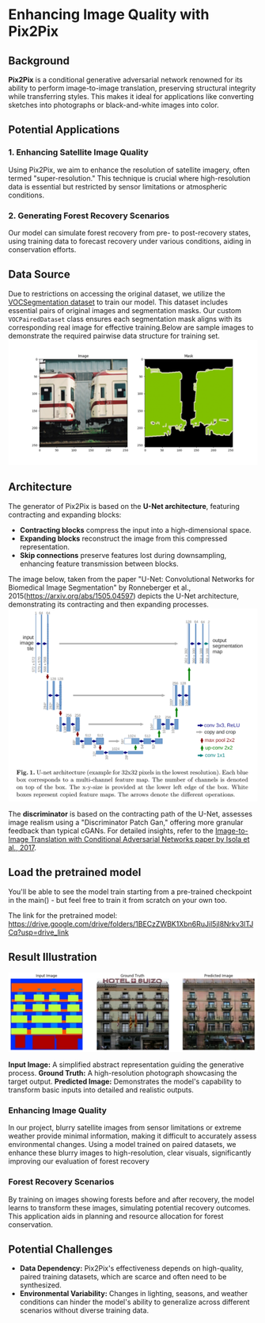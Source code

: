 # Enhancing Image Quality with Pix2Pix

## Background
**Pix2Pix** is a conditional generative adversarial network renowned for its ability to perform image-to-image translation, preserving structural integrity while transferring styles. This makes it ideal for applications like converting sketches into photographs or black-and-white images into color.

## Potential Applications
### 1. **Enhancing Satellite Image Quality**
Using Pix2Pix, we aim to enhance the resolution of satellite imagery, often termed "super-resolution." This technique is crucial where high-resolution data is essential but restricted by sensor limitations or atmospheric conditions.

### 2. **Generating Forest Recovery Scenarios**
Our model can simulate forest recovery from pre- to post-recovery states, using training data to forecast recovery under various conditions, aiding in conservation efforts.

## Data Source
Due to restrictions on accessing the original dataset, we utilize the [VOCSegmentation dataset](https://pytorch.org/vision/main/generated/torchvision.datasets.VOCSegmentation.html) to train our model. This dataset includes essential pairs of original images and segmentation masks. Our custom `VOCPairedDataset` class ensures each segmentation mask aligns with its corresponding real image for effective training.Below are sample images to demonstrate the required pairwise data structure for training set.
![Sample Training Data](images/Figure_1.png)

## Architecture
The generator of Pix2Pix is based on the **U-Net architecture**, featuring contracting and expanding blocks:
- **Contracting blocks** compress the input into a high-dimensional space.
- **Expanding blocks** reconstruct the image from this compressed representation.
- **Skip connections** preserve features lost during downsampling, enhancing feature transmission between blocks.

The image below, taken from the paper "U-Net: Convolutional Networks for Biomedical Image Segmentation" by Ronneberger et al., 2015(https://arxiv.org/abs/1505.04597) depicts the U-Net architecture, demonstrating its contracting and then expanding processes.    
![Pix2Pix Training Data Architecture](images/U_network.png)


The **discriminator**  is based on the contracting path of the U-Net, assesses image realism using a "Discriminator Patch Gan," offering more granular feedback than typical cGANs.
For detailed insights, refer to the [Image-to-Image Translation with Conditional Adversarial Networks paper by Isola et al., 2017](https://arxiv.org/abs/1611.07004).

## Load the pretrained model
You'll be able to see the model train starting from a pre-trained checkpoint in the main() - but feel free to train it from scratch on your own too.

The link for the pretrained model: https://drive.google.com/drive/folders/1BECzZWBK1Xbn6RuJil5jl8Nrkv3lTJCq?usp=drive_link

## Result Illustration
![Pix2Pix Training Data Architecture](images/result.png)

**Input Image:** A simplified abstract representation guiding the generative process.
**Ground Truth:** A high-resolution photograph showcasing the target output.
**Predicted Image:** Demonstrates the model's capability to transform basic inputs into detailed and realistic outputs.

### Enhancing Image Quality
In our project, blurry satellite images from sensor limitations or extreme weather provide minimal information, making it difficult to accurately assess environmental changes. Using a model trained on paired datasets, we enhance these blurry images to high-resolution, clear visuals, significantly improving our evaluation of forest recovery

### Forest Recovery Scenarios
By training on images showing forests before and after recovery, the model learns to transform these images, simulating potential recovery outcomes. This application aids in planning and resource allocation for forest conservation.

## Potential Challenges
- **Data Dependency:** Pix2Pix's effectiveness depends on high-quality, paired training datasets, which are scarce and often need to be synthesized.
- **Environmental Variability:** Changes in lighting, seasons, and weather conditions can hinder the model's ability to generalize across different scenarios without diverse training data.

